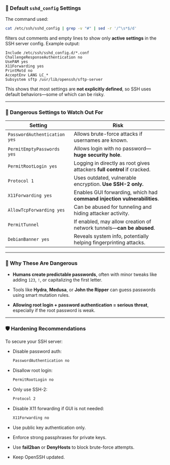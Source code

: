 ### 📁 Default `sshd_config` Settings

The command used:

```bash
cat /etc/ssh/sshd_config | grep -v "#" | sed -r '/^\s*$/d'
```

filters out comments and empty lines to show only **active settings** in the SSH server config. Example output:

```
Include /etc/ssh/sshd_config.d/*.conf
ChallengeResponseAuthentication no
UsePAM yes
X11Forwarding yes
PrintMotd no
AcceptEnv LANG LC_*
Subsystem sftp /usr/lib/openssh/sftp-server
```

This shows that most settings are **not explicitly defined**, so SSH uses default behaviors—some of which can be risky.

---

### 🚨 Dangerous Settings to Watch Out For

|**Setting**|**Risk**|
|---|---|
|`PasswordAuthentication yes`|Allows brute-force attacks if usernames are known.|
|`PermitEmptyPasswords yes`|Allows login with no password—**huge security hole**.|
|`PermitRootLogin yes`|Logging in directly as root gives attackers **full control** if cracked.|
|`Protocol 1`|Uses outdated, vulnerable encryption. **Use SSH-2 only.**|
|`X11Forwarding yes`|Enables GUI forwarding, which had **command injection vulnerabilities**.|
|`AllowTcpForwarding yes`|Can be abused for tunneling and hiding attacker activity.|
|`PermitTunnel`|If enabled, may allow creation of network tunnels—**can be abused**.|
|`DebianBanner yes`|Reveals system info, potentially helping fingerprinting attacks.|

---

### 🧠 Why These Are Dangerous

- **Humans create predictable passwords**, often with minor tweaks like adding `123`, `!`, or capitalizing the first letter.
    
- Tools like **Hydra**, **Medusa**, or **John the Ripper** can guess passwords using smart mutation rules.
    
- **Allowing root login + password authentication = serious threat**, especially if the root password is weak.
    

---

### 🛡️ Hardening Recommendations

To secure your SSH server:

- Disable password auth:
    
    ```bash
    PasswordAuthentication no
    ```
    
- Disallow root login:
    
    ```bash
    PermitRootLogin no
    ```
    
- Only use SSH-2:
    
    ```bash
    Protocol 2
    ```
    
- Disable X11 forwarding if GUI is not needed:
    
    ```bash
    X11Forwarding no
    ```
    
- Use public key authentication only.
    
- Enforce strong passphrases for private keys.
    
- Use **fail2ban** or **DenyHosts** to block brute-force attempts.
    
- Keep OpenSSH updated.
    
